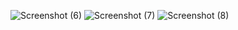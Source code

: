 ![Screenshot (6)](https://github.com/sibi237/React-727722eucy046-cc-1/assets/151620588/5bb9a7c4-2ccc-466f-b056-9248d053b812)
![Screenshot (7)](https://github.com/sibi237/React-727722eucy046-cc-1/assets/151620588/861b48f0-455b-4e2e-9099-cda9f0662116)
![Screenshot (8)](https://github.com/sibi237/React-727722eucy046-cc-1/assets/151620588/2f63457f-cdd6-440f-a00c-509e9900e056)

